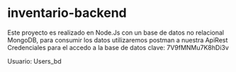 # inventario-backend
Este proyecto es realizado en Node.Js con un base de datos no relacional MongoDB, para consumir los datos utilizaremos postman a nuestra ApiRest
Credenciales para el accedo a la base de datos
clave:
7V9fMNMu7K8hDi3v

Usuario:
Users_bd
